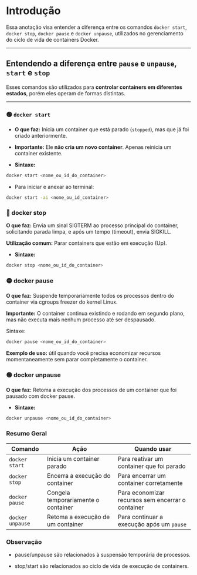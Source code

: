 # Introdução

Essa anotação visa entender a diferença entre os comandos `docker start`, `docker stop`, `docker pause` e `docker unpause`, utilizados no gerenciamento do ciclo de vida de containers Docker.

---

## Entendendo a diferença entre `pause` e `unpause`, `start` e `stop`

Esses comandos são utilizados para **controlar containers em diferentes estados**, porém eles operam de formas distintas.

---

### 🟢 `docker start`

- **O que faz:** Inicia um container que está parado (`stopped`), mas que já foi criado anteriormente.

- **Importante:** Ele **não cria um novo container**. Apenas reinicia um container existente.

- **Sintaxe:**

```bash
docker start <nome_ou_id_do_container>
```

- Para iniciar e anexar ao terminal:

```bash
docker start -ai <nome_ou_id_container>
```

### 🔴 docker stop

**O que faz:** Envia um sinal SIGTERM ao processo principal do container, solicitando parada limpa, e após um tempo (timeout), envia SIGKILL.

**Utilização comum:** Parar containers que estão em execução (Up).

- **Sintaxe:**
```bash
docker stop <nome_ou_id_do_container>
```

### 🟡 docker pause

**O que faz:** Suspende temporariamente todos os processos dentro do container via cgroups freezer do kernel Linux.

**Importante:** O container continua existindo e rodando em segundo plano, mas não executa mais nenhum processo até ser despausado.

Sintaxe:

```bash
docker pause <nome_ou_id_do_container>
```

**Exemplo de uso:** útil quando você precisa economizar recursos momentaneamente sem parar completamente o container.

### 🟢 docker unpause

**O que faz:** Retoma a execução dos processos de um container que foi pausado com docker pause.

- **Sintaxe:**

```bash
docker unpause <nome_ou_id_do_container>
```

### Resumo Geral

| Comando          | Ação                                | Quando usar                                       |
| ---------------- | ----------------------------------- | ------------------------------------------------- |
| `docker start`   | Inicia um container parado          | Para reativar um container que foi parado         |
| `docker stop`    | Encerra a execução do container     | Para encerrar um container corretamente           |
| `docker pause`   | Congela temporariamente o container | Para economizar recursos sem encerrar o container |
| `docker unpause` | Retoma a execução de um container   | Para continuar a execução após um `pause`         |

### Observação

- pause/unpause são relacionados à suspensão temporária de processos.

- stop/start são relacionados ao ciclo de vida de execução de containers.